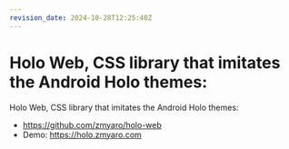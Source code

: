 ```yaml
---
revision_date: 2024-10-28T12:25:40Z
---
```

# Holo Web, CSS library that imitates the Android Holo themes:
Holo Web, CSS library that imitates the Android Holo themes:
* https://github.com/zmyaro/holo-web
* Demo: https://holo.zmyaro.com